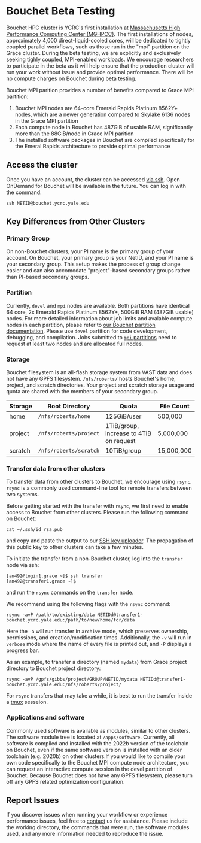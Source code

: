 # Bouchet Beta Testing

Bouchet HPC cluster is YCRC's first installation at [Massachusetts High Performance Computing Center (MGHPCC)](https://research.computing.yale.edu/about/yale-joins-mghpcc). The first installations of nodes, approximately 4,000 direct-liquid-cooled cores, will be dedicated to tightly coupled parallel workflows, such as those run in the "mpi" partition on the Grace cluster. During the beta testing, we are explicitly and exclusively seeking tighly coupled, MPI-enabled workloads. We encourage researchers to participate in the beta as it will help ensure that the production cluster will run your work without issue and provide optimal performance. There will be no compute charges on Bouchet during beta testing.  

Bouchet MPI parition provides a number of benefits compared to Grace MPI partition:

1. Bouchet MPI nodes are 64-core Emerald Rapids Platinum 8562Y+ nodes, which are a newer generation compared to Skylake 6136 nodes in the Grace MPI partition 
2. Each compute node in Bouchet has 487GiB of usable RAM, significantly more than the 88GiB/node in Grace MPI parition
3. The installed software packages in Bouchet are compiled specifically for the Emeral Rapids architecture to provide optimal performance 

## Access the cluster

Once you have an account, the cluster can be accessed [via ssh](/clusters-at-yale/access). Open OnDemand for Bouchet will be available in the future. You can log in with the command:

```
ssh NETID@bouchet.ycrc.yale.edu
```

## Key Differences from Other Clusters 

### Primary Group

On non-Bouchet clusters, your PI name is the primary group of your account. On Bouchet, your primary group is your NetID, and your PI name is your secondary group. This setup makes the process of group change easier and can also accomodate "project"-based secondary groups rather than PI-based secondary groups.    

### Partition 

Currently, `devel` and `mpi` nodes are available. Both partitions have identical 64 core, 2x Emerald Rapids Platinum 8562Y+, 500GiB RAM (487GiB usable) nodes. For more detailed information about job limits and avalable compute nodes in each partition, please refer to [our Bouchet partition documentation](https://docs.ycrc.yale.edu/clusters/bouchet/#partitions-and-hardware). Please use `devel` partition for code development, debugging, and compilation. Jobs submitted to [`mpi` partitions](https://docs.ycrc.yale.edu/clusters-at-yale/job-scheduling/mpi/) need to request at least two nodes and are allocated full nodes.      

### Storage

Bouchet filesystem is an all-flash storage system from VAST data and does not have any GPFS filesystem. `/nfs/roberts/` hosts Bouchet's home, project, and scratch directories. Your project and scratch storage usage and quota are shared with the members of your secondary group. 

|Storage         | Root Directory            | Quota                                   | File Count | 
|----------------|---------------------------|-----------------------------------------|------------|
| home           | `/nfs/roberts/home`       | 125GiB/user                             | 500,000    | 
| project        | `/nfs/roberts/project`    | 1TiB/group, increase to 4TiB on request | 5,000,000  | 
| scratch        | `/nfs/roberts/scratch`    | 10TiB/group                             | 15,000,000 |

### Transfer data from other clusters

To transfer data from other clusters to Bouchet, we encourage using `rsync`. `rsync` is a commonly used command-line tool for remote transfers between two systems. 

Before getting started with the transfer with `rsync`, we first need to enable access to Bouchet from other clusters. Please run the following command on Bouchet:

```
cat ~/.ssh/id_rsa.pub
```

and copy and paste the output to our [SSH key uploader](https://sshkeys.ycrc.yale.edu/). The propagation of this public key to other clusters can take a few minutes. 

To initiate the transfer from a non-Bouchet cluster, log into the `transfer` node via ssh:

```
[an492@login1.grace ~]$ ssh transfer
[an492@transfer1.grace ~]$
```
and run the `rsync` commands on the `transfer` node. 

We recommend using the following flags with the `rsync` command:
```
rsync -avP /path/to/existing/data NETIDd@transfer1-bouchet.ycrc.yale.edu:/path/to/new/home/for/data
```
Here the `-a` will run transfer in `archive` mode, which preserves ownership, permissions, and creation/modification times. Additionally, the `-v` will run in `verbose` mode where the name of every file is printed out, and `-P` displays a progress bar. 

As an example, to transfer a directory (named `mydata`) from Grace project directory to Bouchet project directory:
```
rsync -avP /gpfs/gibbs/project/GROUP/NETID/mydata NETIDd@transfer1-bouchet.ycrc.yale.edu:/nfs/roberts/project/ 
```

For `rsync` transfers that may take a while, it is best to run the transfer inside a [tmux](https://docs.ycrc.yale.edu/clusters-at-yale/guides/tmux/) sesseion. 


### Applications and software

Commonly used software is available as modules, similar to other clusters. The software module tree is lcoated at `/apps/software`. Currently, all software is compiled and installed with the 2022b version of the toolchain on Bouchet, even if the same software version is installed with an older toolchain (e.g. 2020b) on other clusters.If you would like to compile your own code specifically to the Bouchet MPI compute node architecture, you can request an interactive compute session in the devel partition of Bouchet. Because Bouchet does not have any GPFS filesystem, please turn off any GPFS related optimization configuration. 


## Report Issues

If you discover issues when running your workflow or experience performance issues, feel free to [contact](/) us for assistance. Please include the working directory, the commands that were run, the software modules used, and any more information needed to reproduce the issue.






  
